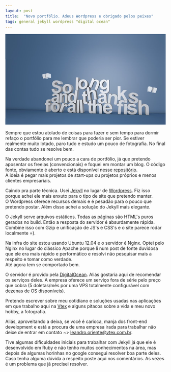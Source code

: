 ```yaml
---
layout: post
title:  "Novo portfólio. Adeus Wordpress e obrigado pelos peixes"
tags: general jekyll wordpress "digital ocean"
---
```


![Obrigado pelos peixes](/media/thanks-all-the-fish.jpg)

Sempre que estou atolado de coisas para fazer e sem tempo para dormir refaço o portfólio para me lembrar que poderia ser pior. Se estiver realmente muito lotado, paro tudo e estudo um pouco de fotografia. No final das contas tudo se resolve bem.

<!--more-->

Na verdade abandonei um pouco a cara de portfólio, já que pretendo aposentar os freelas (convencionais) e foquei em montar um blog. O código fonte, obviamente é aberto e está disponível nesse [repositório](https://github.com/leandrooriente/leandrooriente).<br />
A ideia é pegar mais projetos de start-ups ou projetos próprios e menos clientes empresariais.

Caindo pra parte técnica. Usei [Jekyll](http://jekyllrb.com/) no lugar de [Wordpress](http://wordpress.org). Fiz isso porque achei ele mais enxuto para o tipo de site que pretendo manter.<br /> O Wordpress oferece recursos demais e é pesadão para o pouco que pretendo postar. Além disso achei a solução do Jekyll mais elegante.

O Jekyll serve arquivos estáticos. Todas as páginas são HTML's puros gerados no build. Então a resposta do servidor é absurdamente rápida. Combine isso com Gzip e unificação de JS's e CSS's e o site parece rodar localmente =).

Na infra do site estou usando Ubuntu 12.04 e o servidor é Nginx. Optei pelo Nginx no lugar do clássico Apache porque li num post de fonte duvidosa que ele era mais rápido e performático e resolvi não pesquisar mais a respeito e tomar como verdade.<br />
Até agora tem se comportado bem.

O servidor é provido pela [DigitalOcean](http://digitalocean.com). Aliás gostaria aqui de recomendar os serviços deles. A empresa oferece um serviço fora de série pelo preço que cobra (5 doletas/mês por uma VPS totalmente configurável com dezenas de OS disponíveis).

Pretendo escrever sobre meu cotidiano e soluções usadas nas aplicações em que trabalho aqui na [Vtex](http://www.vtex.com.br/) e alguns pitacos sobre a vida e meu novo hobby, a fotografia.

Aliás, aproveitando a deixa, se você é carioca, manja dos front-end development e está a procura de uma empresa irada para trabalhar não deixe de entrar em contato ~> [leandro.oriente@vtex.com.br](mailto:leandro.oriente@vtex.com.br).

Tive algumas dificuldades iniciais para trabalhar com Jekyll já que ele é desenvolvido em Ruby e não tenho muitos conhecimentos na área, mas depois de algumas horinhas no google consegui resolver boa parte deles.<br />
 Caso tenha alguma dúvida a respeito poste aqui nos comentários. As vezes é um problema que já precisei resolver.
